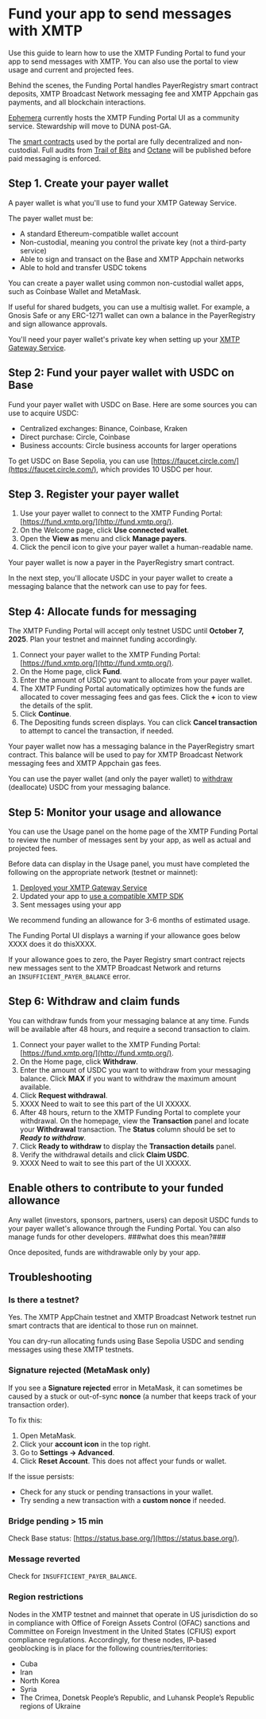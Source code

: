 # Fund your app to send messages with XMTP

Use this guide to learn how to use the XMTP Funding Portal to fund your app to send messages with XMTP. You can also use the portal to view usage and current and projected fees.

Behind the scenes, the Funding Portal handles PayerRegistry smart contract deposits, XMTP Broadcast Network messaging fee and XMTP Appchain gas payments, and all blockchain interactions.

[Ephemera](https://ephemerahq.com/) currently hosts the XMTP Funding Portal UI as a community service. Stewardship will move to DUNA post-GA. 

The [smart contracts](https://github.com/xmtp/smart-contracts) used by the portal are fully decentralized and non-custodial. Full audits from [Trail of Bits](https://www.trailofbits.com/) and [Octane](https://www.octane.security/) will be published before paid messaging is enforced.

## Step 1. Create your payer wallet

A payer wallet is what you'll use to fund your XMTP Gateway Service.

The payer wallet must be:

- A standard Ethereum-compatible wallet account
- Non-custodial, meaning you control the private key (not a third-party service)
- Able to sign and transact on the Base and XMTP Appchain networks
- Able to hold and transfer USDC tokens

You can create a payer wallet using common non-custodial wallet apps, such as Coinbase Wallet and MetaMask.

If useful for shared budgets, you can use a multisig wallet. For example, a Gnosis Safe or any ERC-1271 wallet can own a balance in the PayerRegistry and sign allowance approvals.

You'll need your payer wallet's private key when setting up your [XMTP Gateway Service](/fund-apps/run-gateway).

## Step 2: Fund your payer wallet with USDC on Base

Fund your payer wallet with USDC on Base. Here are some sources you can use to acquire USDC:

- Centralized exchanges: Binance, Coinbase, Kraken
- Direct purchase: Circle, Coinbase
- Business accounts: Circle business accounts for larger operations

To get USDC on Base Sepolia, you can use [https://faucet.circle.com/](https://faucet.circle.com/), which provides 10 USDC per hour. 

## Step 3. Register your payer wallet

1. Use your payer wallet to connect to the XMTP Funding Portal: [https://fund.xmtp.org/](http://fund.xmtp.org/).
2. On the Welcome page, click **Use connected wallet**.
3. Open the **View as** menu and click **Manage payers**.
4. Click the pencil icon to give your payer wallet a human-readable name.

Your payer wallet is now a payer in the PayerRegistry smart contract. 

In the next step, you'll allocate USDC in your payer wallet to create a messaging balance that the network can use to pay for fees.

## Step 4: Allocate funds for messaging

The XMTP Funding Portal will accept only testnet USDC until **October 7, 2025**. Plan your testnet and mainnet funding accordingly.

1. Connect your payer wallet to the XMTP Funding Portal: [https://fund.xmtp.org/](http://fund.xmtp.org/).
2. On the Home page, click **Fund**.
3. Enter the amount of USDC you want to allocate from your payer wallet.
4. The XMTP Funding Portal automatically optimizes how the funds are allocated to cover messaging fees and gas fees. Click the **+** icon to view the details of the split.
5. Click **Continue**.
6. The Depositing funds screen displays. You can click **Cancel transaction** to attempt to cancel the transaction, if needed.

Your payer wallet now has a messaging balance in the PayerRegistry smart contract. This balance will be used to pay for XMTP Broadcast Network messaging fees and XMTP Appchain gas fees.

You can use the payer wallet (and only the payer wallet) to [withdraw](#step-6-withdraw-funds) (deallocate) USDC from your messaging balance.

## Step 5: Monitor your usage and allowance

You can use the Usage panel on the home page of the XMTP Funding Portal to review the number of messages sent by your app, as well as actual and projected fees.

Before data can display in the Usage panel, you must have completed the following on the appropriate network (testnet or mainnet):

1. [Deployed your XMTP Gateway Service](/fund-apps/run-gateway)
2. Updated your app to [use a compatible XMTP SDK](/fund-apps/update-sdk)
3. Sent messages using your app

We recommend funding an allowance for 3-6 months of estimated usage.

The Funding Portal UI displays a warning if your allowance goes below XXXX does it do thisXXXX.

If your allowance goes to zero, the Payer Registry smart contract rejects new messages sent to the XMTP Broadcast Network and returns an `INSUFFICIENT_PAYER_BALANCE` error.

## Step 6: Withdraw and claim funds

You can withdraw funds from your messaging balance at any time. Funds will be available after 48 hours, and require a second transaction to claim.

1. Connect your payer wallet to the XMTP Funding Portal: [https://fund.xmtp.org/](http://fund.xmtp.org/).
2. On the Home page, click **Withdraw**.
3. Enter the amount of USDC you want to withdraw from your messaging balance. Click **MAX** if you want to withdraw the maximum amount available.
4. Click **Request withdrawal**.
5. XXXX Need to wait to see this part of the UI XXXXX.
6. After 48 hours, return to the XMTP Funding Portal to complete your withdrawal. On the homepage, view the **Transaction** panel and locate your **Withdrawal** transaction. The **Status** column should be set to **_Ready to withdraw_**.
7. Click **Ready to withdraw** to display the **Transaction details** panel.
8. Verify the withdrawal details and click **Claim USDC**.
9. XXXX Need to wait to see this part of the UI XXXXX.

## Enable others to contribute to your funded allowance

Any wallet (investors, sponsors, partners, users) can deposit USDC funds to your payer wallet's allowance through the Funding Portal. You can also manage funds for other developers. ###what does this mean?###

Once deposited, funds are withdrawable only by your app.

## Troubleshooting

### Is there a testnet?

Yes. The XMTP AppChain testnet and XMTP Broadcast Network testnet run smart contracts that are identical to those run on mainnet.

You can dry-run allocating funds using Base Sepolia USDC and sending messages using these XMTP testnets.

### Signature rejected (MetaMask only)

If you see a **Signature rejected** error in MetaMask, it can sometimes be caused by a stuck or out-of-sync **nonce** (a number that keeps track of your transaction order).
    
To fix this:
    
1. Open MetaMask.
2. Click your **account icon** in the top right.
3. Go to **Settings → Advanced**.
4. Click **Reset Account**. This does not affect your funds or wallet.
    
If the issue persists:
    
- Check for any stuck or pending transactions in your wallet.
- Try sending a new transaction with a **custom nonce** if needed.

### Bridge pending > 15 min

Check Base status: [https://status.base.org/](https://status.base.org/).

### Message reverted

Check for `INSUFFICIENT_PAYER_BALANCE`.

### Region restrictions

Nodes in the XMTP testnet and mainnet that operate in US jurisdiction do so in compliance with Office of Foreign Assets Control (OFAC) sanctions and Committee on Foreign Investment in the United States (CFIUS) export compliance regulations. Accordingly, for these nodes, IP-based geoblocking is in place for the following countries/territories:

- Cuba
- Iran
- North Korea
- Syria
- The Crimea, Donetsk People’s Republic, and Luhansk People’s Republic regions of Ukraine
